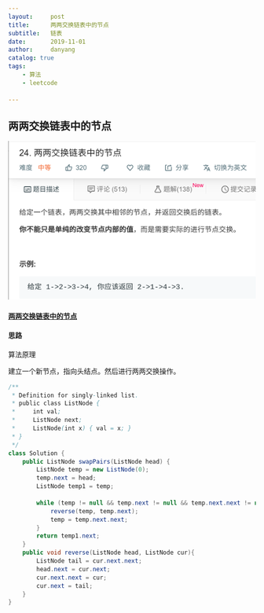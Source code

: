 ```yaml
---
layout:     post
title:      两两交换链表中的节点
subtitle:   链表
date:       2019-11-01
author:     danyang
catalog: true
tags:
    - 算法
    - leetcode

---
```


## 两两交换链表中的节点

![](../img/两两交换链表中的节点.png)

#### [两两交换链表中的节点](https://leetcode-cn.com/problems/swap-nodes-in-pairs/)

#### 思路

算法原理

建立一个新节点，指向头结点。然后进行两两交换操作。

```java
/**
 * Definition for singly-linked list.
 * public class ListNode {
 *     int val;
 *     ListNode next;
 *     ListNode(int x) { val = x; }
 * }
 */
class Solution {
    public ListNode swapPairs(ListNode head) {
        ListNode temp = new ListNode(0);
        temp.next = head;
        ListNode temp1 = temp;

        while (temp != null && temp.next != null && temp.next.next != null) {
            reverse(temp, temp.next);
            temp = temp.next.next;
        } 
        return temp1.next;
    }
    public void reverse(ListNode head, ListNode cur){
        ListNode tail = cur.next.next;
        head.next = cur.next;
        cur.next.next = cur;
        cur.next = tail;
    }
}
```

